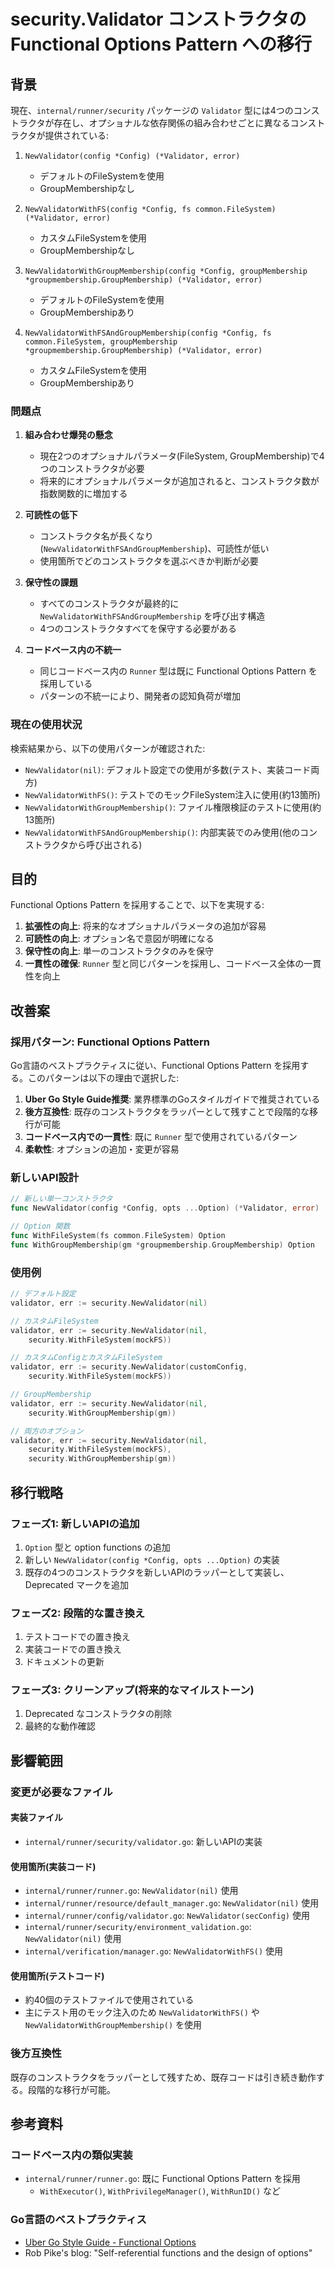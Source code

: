 
# security.Validator コンストラクタの Functional Options Pattern への移行

## 背景

現在、`internal/runner/security` パッケージの `Validator` 型には4つのコンストラクタが存在し、オプショナルな依存関係の組み合わせごとに異なるコンストラクタが提供されている:

1. `NewValidator(config *Config) (*Validator, error)`
   - デフォルトのFileSystemを使用
   - GroupMembershipなし

2. `NewValidatorWithFS(config *Config, fs common.FileSystem) (*Validator, error)`
   - カスタムFileSystemを使用
   - GroupMembershipなし

3. `NewValidatorWithGroupMembership(config *Config, groupMembership *groupmembership.GroupMembership) (*Validator, error)`
   - デフォルトのFileSystemを使用
   - GroupMembershipあり

4. `NewValidatorWithFSAndGroupMembership(config *Config, fs common.FileSystem, groupMembership *groupmembership.GroupMembership) (*Validator, error)`
   - カスタムFileSystemを使用
   - GroupMembershipあり

### 問題点

1. **組み合わせ爆発の懸念**
   - 現在2つのオプショナルパラメータ(FileSystem, GroupMembership)で4つのコンストラクタが必要
   - 将来的にオプショナルパラメータが追加されると、コンストラクタ数が指数関数的に増加する

2. **可読性の低下**
   - コンストラクタ名が長くなり(`NewValidatorWithFSAndGroupMembership`)、可読性が低い
   - 使用箇所でどのコンストラクタを選ぶべきか判断が必要

3. **保守性の課題**
   - すべてのコンストラクタが最終的に `NewValidatorWithFSAndGroupMembership` を呼び出す構造
   - 4つのコンストラクタすべてを保守する必要がある

4. **コードベース内の不統一**
   - 同じコードベース内の `Runner` 型は既に Functional Options Pattern を採用している
   - パターンの不統一により、開発者の認知負荷が増加

### 現在の使用状況

検索結果から、以下の使用パターンが確認された:

- `NewValidator(nil)`: デフォルト設定での使用が多数(テスト、実装コード両方)
- `NewValidatorWithFS()`: テストでのモックFileSystem注入に使用(約13箇所)
- `NewValidatorWithGroupMembership()`: ファイル権限検証のテストに使用(約13箇所)
- `NewValidatorWithFSAndGroupMembership()`: 内部実装でのみ使用(他のコンストラクタから呼び出される)

## 目的

Functional Options Pattern を採用することで、以下を実現する:

1. **拡張性の向上**: 将来的なオプショナルパラメータの追加が容易
2. **可読性の向上**: オプション名で意図が明確になる
3. **保守性の向上**: 単一のコンストラクタのみを保守
4. **一貫性の確保**: `Runner` 型と同じパターンを採用し、コードベース全体の一貫性を向上

## 改善案

### 採用パターン: Functional Options Pattern

Go言語のベストプラクティスに従い、Functional Options Pattern を採用する。このパターンは以下の理由で選択した:

1. **Uber Go Style Guide推奨**: 業界標準のGoスタイルガイドで推奨されている
2. **後方互換性**: 既存のコンストラクタをラッパーとして残すことで段階的な移行が可能
3. **コードベース内での一貫性**: 既に `Runner` 型で使用されているパターン
4. **柔軟性**: オプションの追加・変更が容易

### 新しいAPI設計

```go
// 新しい単一コンストラクタ
func NewValidator(config *Config, opts ...Option) (*Validator, error)

// Option 関数
func WithFileSystem(fs common.FileSystem) Option
func WithGroupMembership(gm *groupmembership.GroupMembership) Option
```

### 使用例

```go
// デフォルト設定
validator, err := security.NewValidator(nil)

// カスタムFileSystem
validator, err := security.NewValidator(nil,
    security.WithFileSystem(mockFS))

// カスタムConfigとカスタムFileSystem
validator, err := security.NewValidator(customConfig,
    security.WithFileSystem(mockFS))

// GroupMembership
validator, err := security.NewValidator(nil,
    security.WithGroupMembership(gm))

// 両方のオプション
validator, err := security.NewValidator(nil,
    security.WithFileSystem(mockFS),
    security.WithGroupMembership(gm))
```

## 移行戦略

### フェーズ1: 新しいAPIの追加

1. `Option` 型と option functions の追加
2. 新しい `NewValidator(config *Config, opts ...Option)` の実装
3. 既存の4つのコンストラクタを新しいAPIのラッパーとして実装し、Deprecated マークを追加

### フェーズ2: 段階的な置き換え

1. テストコードでの置き換え
2. 実装コードでの置き換え
3. ドキュメントの更新

### フェーズ3: クリーンアップ(将来的なマイルストーン)

1. Deprecated なコンストラクタの削除
2. 最終的な動作確認

## 影響範囲

### 変更が必要なファイル

#### 実装ファイル
- `internal/runner/security/validator.go`: 新しいAPIの実装

#### 使用箇所(実装コード)
- `internal/runner/runner.go`: `NewValidator(nil)` 使用
- `internal/runner/resource/default_manager.go`: `NewValidator(nil)` 使用
- `internal/runner/config/validator.go`: `NewValidator(secConfig)` 使用
- `internal/runner/security/environment_validation.go`: `NewValidator(nil)` 使用
- `internal/verification/manager.go`: `NewValidatorWithFS()` 使用

#### 使用箇所(テストコード)
- 約40個のテストファイルで使用されている
- 主にテスト用のモック注入のため `NewValidatorWithFS()` や `NewValidatorWithGroupMembership()` を使用

### 後方互換性

既存のコンストラクタをラッパーとして残すため、既存コードは引き続き動作する。段階的な移行が可能。

## 参考資料

### コードベース内の類似実装
- `internal/runner/runner.go`: 既に Functional Options Pattern を採用
  - `WithExecutor()`, `WithPrivilegeManager()`, `WithRunID()` など

### Go言語のベストプラクティス
- [Uber Go Style Guide - Functional Options](https://github.com/uber-go/guide/blob/master/style.md#functional-options)
- Rob Pike's blog: "Self-referential functions and the design of options"
